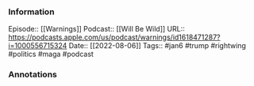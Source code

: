 ### Information

Episode:: [[Warnings]]
Podcast:: [[Will Be Wild]]
URL:: https://podcasts.apple.com/us/podcast/warnings/id1618471287?i=1000556715324
Date:: [[2022-08-06]]
Tags:: #jan6 #trump #rightwing #politics #maga 
#podcast


### Annotations


